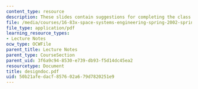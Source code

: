 ```yaml
---
content_type: resource
description: These slides contain suggestions for completing the class project.
file: /media/courses/16-83x-space-systems-engineering-spring-2002-spring-2003/50b21afedacf857602a679d7820251e9_designdoc.pdf
file_type: application/pdf
learning_resource_types:
- Lecture Notes
ocw_type: OCWFile
parent_title: Lecture Notes
parent_type: CourseSection
parent_uid: 3f6a9c94-8530-e739-db93-f5d14dc45ea2
resourcetype: Document
title: designdoc.pdf
uid: 50b21afe-dacf-8576-02a6-79d7820251e9
---
```

